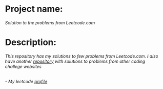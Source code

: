 # Project name: 
###### Solution to the problems from Leetcode.com
# Description: 
###### This repository has my solutions to few problems from Leetcode.com. I also have another [repository](https://github.com/vizeit/codechallenges) with solutions to problems from other coding challege websites
###### - My leetcode [profile](https://www.leetcode.com/vizeit)
